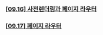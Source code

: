 ### [[09.16] 사전렌더링과 페이지 라우터](/docs/[09.16]사전렌더링과_Page_Router.md)

### [[09.17] 페이지 라우터](/docs/[09.17]page-router.md)
